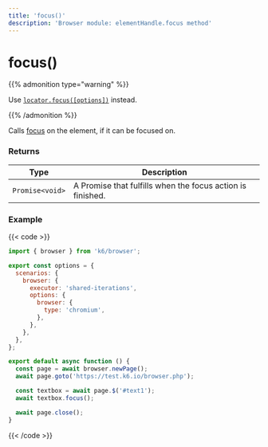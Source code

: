 ```yaml
---
title: 'focus()'
description: 'Browser module: elementHandle.focus method'
---
```


# focus()

{{% admonition type="warning" %}}

Use [`locator.focus([options])`](https://grafana.com/docs/k6/<K6_VERSION>/javascript-api/k6-browser/locator/focus/) instead.

{{% /admonition %}}

Calls [focus](https://developer.mozilla.org/en-US/docs/Web/API/HTMLElement/focus) on the element, if it can be focused on.

### Returns

| Type            | Description                                                |
| --------------- | ---------------------------------------------------------- |
| `Promise<void>` | A Promise that fulfills when the focus action is finished. |

### Example

{{< code >}}

```javascript
import { browser } from 'k6/browser';

export const options = {
  scenarios: {
    browser: {
      executor: 'shared-iterations',
      options: {
        browser: {
          type: 'chromium',
        },
      },
    },
  },
};

export default async function () {
  const page = await browser.newPage();
  await page.goto('https://test.k6.io/browser.php');

  const textbox = await page.$('#text1');
  await textbox.focus();

  await page.close();
}
```

{{< /code >}}
